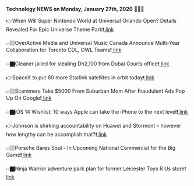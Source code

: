 <b>Technology NEWS on Monday, January 27th, 2020</b> 📡📡📡 

👉When Will Super Nintendo World at Universal Orlando Open? Details Revealed For Epic Universe Theme Park❗️<a href='https://techblock.club/?p=2475'> link</a>

👉🏽OverActive Media and Universal Music Canada Announce Multi-Year Collaboration for Toronto CDL, OWL Teams❗️<a href='https://techblock.club/?p=2477'> link</a>

👉🏿Cleaner jailed for stealing Dh2,100 from Dubai Courts office❗️<a href='https://techblock.club/?p=2479'> link</a>

👉SpaceX to put 60 more Starlink satellites in orbit today❗️<a href='https://techblock.club/?p=2481'> link</a>

👉🏽Scammers Take $5000 From Suburban Mom After Fraudulent Ads Pop Up On Google❗️<a href='https://techblock.club/?p=2483'> link</a>

👉🏿iOS 14 Wishlist: 10 ways Apple can take the iPhone to the next level❗️<a href='https://techblock.club/?p=2485'> link</a>

👉Johnson is shirking accountability on Huawei and Stormont – however how lengthy can he accomplish that?❗️<a href='https://techblock.club/?p=2487'> link</a>

👉🏽Porsche Bares Soul - In Upcoming National Commercial for the Big Game❗️<a href='https://techblock.club/?p=2489'> link</a>

👉🏿Ninja Warrior adventure park plan for former Leicester Toys R Us store❗️<a href='https://techblock.club/?p=2491'> link</a>

